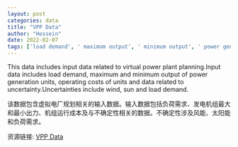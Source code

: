 ```yaml
---
layout: post
categories: data
title: "VPP Data"
author: "Hossein"
date: 2022-02-07
tags: ['load demand', ' maximum output', ' minimum output', ' power generation units', ' operating costs', ' uncertainty', ' wind', ' sun']
---
```


This data includes input data related to virtual power plant planning.Input data includes load demand, maximum and minimum output of power generation units, operating costs of units and data related to uncertainty.Uncertainties include wind, sun and load demand.

该数据包含虚拟电厂规划相关的输入数据。输入数据包括负荷需求、发电机组最大和最小出力、机组运行成本及与不确定性相关的数据。不确定性涉及风能、太阳能和负荷需求。

资源链接: [VPP Data](https://doi.org/10.11922/sciencedb.o00074.00001)

